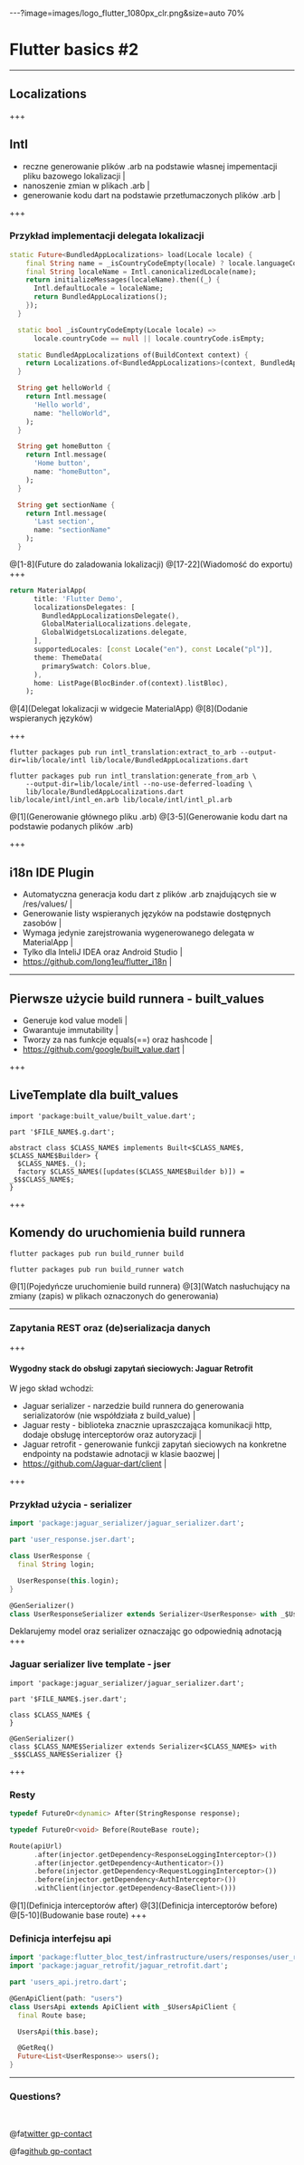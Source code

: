 ---?image=images/logo_flutter_1080px_clr.png&size=auto 70%
# Flutter basics #2

---
## Localizations

+++
## Intl
- reczne generowanie plików .arb na podstawie własnej impementacji pliku bazowego lokalizacji |
- nanoszenie zmian w plikach .arb |
- generowanie kodu dart na podstawie przetłumaczonych plików .arb |

+++
### Przykład implementacji delegata lokalizacji
```dart
static Future<BundledAppLocalizations> load(Locale locale) {
    final String name = _isCountryCodeEmpty(locale) ? locale.languageCode : locale.toString();
    final String localeName = Intl.canonicalizedLocale(name);
    return initializeMessages(localeName).then((_) {
      Intl.defaultLocale = localeName;
      return BundledAppLocalizations();
    });
  }

  static bool _isCountryCodeEmpty(Locale locale) =>
      locale.countryCode == null || locale.countryCode.isEmpty;

  static BundledAppLocalizations of(BuildContext context) {
    return Localizations.of<BundledAppLocalizations>(context, BundledAppLocalizations);
  }

  String get helloWorld {
    return Intl.message(
      'Hello world',
      name: "helloWorld",
    );
  }

  String get homeButton {
    return Intl.message(
      'Home button',
      name: "homeButton",
    );
  }

  String get sectionName {
    return Intl.message(
      'Last section',
      name: "sectionName"
    );
  }
```
@[1-8](Future do zaladowania lokalizacji)
@[17-22](Wiadomość do exportu)
+++

```dart
return MaterialApp(
      title: 'Flutter Demo',
      localizationsDelegates: [
        BundledAppLocalizationsDelegate(),
        GlobalMaterialLocalizations.delegate,
        GlobalWidgetsLocalizations.delegate,
      ],
      supportedLocales: [const Locale("en"), const Locale("pl")],
      theme: ThemeData(
        primarySwatch: Colors.blue,
      ),
      home: ListPage(BlocBinder.of(context).listBloc),
    );
 ```
@[4](Delegat lokalizacji w widgecie MaterialApp)
@[8](Dodanie wspieranych języków)

+++
```
flutter packages pub run intl_translation:extract_to_arb --output-dir=lib/locale/intl lib/locale/BundledAppLocalizations.dart

flutter packages pub run intl_translation:generate_from_arb \
    --output-dir=lib/locale/intl --no-use-deferred-loading \
    lib/locale/BundledAppLocalizations.dart lib/locale/intl/intl_en.arb lib/locale/intl/intl_pl.arb
```
@[1](Generowanie głównego pliku .arb)
@[3-5](Generowanie kodu dart na podstawie podanych plików .arb)

+++
## i18n IDE Plugin
- Automatyczna generacja kodu dart z plików .arb znajdujących sie w /res/values/ |
- Generowanie listy wspieranych języków na podstawie dostępnych zasobów |
- Wymaga jedynie zarejstrowania wygenerowanego delegata w MaterialApp |
- Tylko dla InteliJ IDEA oraz Android Studio |
- https://github.com/long1eu/flutter_i18n |
---
## Pierwsze użycie build runnera - built_values
- Generuje kod value modeli |
- Gwarantuje immutability |
- Tworzy za nas funkcje equals(==) oraz hashcode |
- https://github.com/google/built_value.dart |

+++
## LiveTemplate dla built_values

```
import 'package:built_value/built_value.dart';

part '$FILE_NAME$.g.dart';

abstract class $CLASS_NAME$ implements Built<$CLASS_NAME$, $CLASS_NAME$Builder> {
  $CLASS_NAME$._();
  factory $CLASS_NAME$([updates($CLASS_NAME$Builder b)]) = _$$$CLASS_NAME$;
}
```
+++
## Komendy do uruchomienia build runnera
```
flutter packages pub run build_runner build

flutter packages pub run build_runner watch
```
@[1](Pojedyńcze uruchomienie build runnera)
@[3](Watch nasłuchujący na zmiany (zapis) w plikach oznaczonych do generowania)

---
### Zapytania REST oraz (de)serializacja danych

+++
#### Wygodny stack do obsługi zapytań sieciowych: Jaguar Retrofit
W jego skład wchodzi:
- Jaguar serializer - narzedzie build runnera do generowania serializatorów (nie współdziała z build_value) |
- Jaguar resty - biblioteka znacznie upraszczająca komunikacji http, dodaje obsługę interceptorów oraz autoryzacji |
- Jaguar retrofit - generowanie funkcji zapytań sieciowych na konkretne endpointy na podstawie adnotacji w klasie baozwej |
- https://github.com/Jaguar-dart/client |

+++
### Przykład użycia - serializer
```dart
import 'package:jaguar_serializer/jaguar_serializer.dart';

part 'user_response.jser.dart';

class UserResponse {
  final String login;

  UserResponse(this.login);
}

@GenSerializer()
class UserResponseSerializer extends Serializer<UserResponse> with _$UserResponseSerializer {}
```
Deklarujemy model oraz serializer oznaczając go odpowiednią adnotacją
+++
### Jaguar serializer live template - jser
```
import 'package:jaguar_serializer/jaguar_serializer.dart';

part '$FILE_NAME$.jser.dart';

class $CLASS_NAME$ {
}

@GenSerializer()
class $CLASS_NAME$Serializer extends Serializer<$CLASS_NAME$> with _$$$CLASS_NAME$Serializer {}
```
+++
### Resty
```dart
typedef FutureOr<dynamic> After(StringResponse response);

typedef FutureOr<void> Before(RouteBase route);

Route(apiUrl)
      .after(injector.getDependency<ResponseLoggingInterceptor>())
      .after(injector.getDependency<Authenticator>())
      .before(injector.getDependency<RequestLoggingInterceptor>())
      .before(injector.getDependency<AuthInterceptor>())
      .withClient(injector.getDependency<BaseClient>()))     
```
@[1](Definicja interceptorów after)
@[3](Definicja interceptorów before)
@[5-10](Budowanie base route)
+++
### Definicja interfejsu api
```dart
import 'package:flutter_bloc_test/infrastructure/users/responses/user_response.dart';
import 'package:jaguar_retrofit/jaguar_retrofit.dart';

part 'users_api.jretro.dart';

@GenApiClient(path: "users")
class UsersApi extends ApiClient with _$UsersApiClient {
  final Route base;

  UsersApi(this.base);

  @GetReq()
  Future<List<UserResponse>> users();
}
```

---
### Questions?

<br>

@fa[twitter gp-contact](@wojciech_warwas)

@fa[github gp-contact](@obiwanzenobi)
